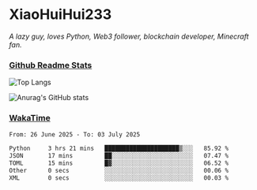 # XiaoHuiHui233

*A lazy guy, loves Python, Web3 follower, blockchain developer, Minecraft fan.*

### [Github Readme Stats](https://github.com/anuraghazra/github-readme-stats)

![Top Langs](https://github-readme-stats.vercel.app/api/top-langs/?username=XiaoHuiHui233&layout=compact&theme=github_dark)

![Anurag's GitHub stats](https://github-readme-stats.vercel.app/api?username=XiaoHuiHui233&show_icons=true&theme=github_dark)

### [WakaTime](https://wakatime.com)

<!--START_SECTION:waka-->

```txt
From: 26 June 2025 - To: 03 July 2025

Python     3 hrs 21 mins   █████████████████████▒░░░   85.92 %
JSON       17 mins         ██░░░░░░░░░░░░░░░░░░░░░░░   07.47 %
TOML       15 mins         █▓░░░░░░░░░░░░░░░░░░░░░░░   06.52 %
Other      0 secs          ░░░░░░░░░░░░░░░░░░░░░░░░░   00.06 %
XML        0 secs          ░░░░░░░░░░░░░░░░░░░░░░░░░   00.03 %
```

<!--END_SECTION:waka-->
